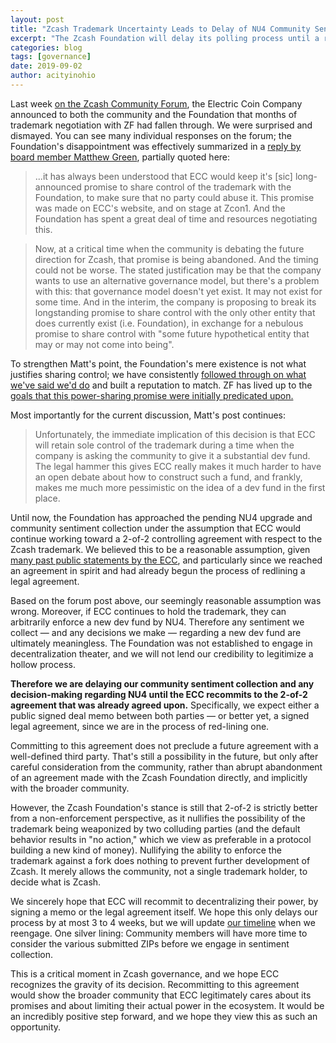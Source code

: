 ```yaml
---
layout: post
title: "Zcash Trademark Uncertainty Leads to Delay of NU4 Community Sentiment Collection"
excerpt: "The Zcash Foundation will delay its polling process until a revived 2-of-2 agreement with the ECC can be reached."
categories: blog
tags: [governance]
date: 2019-09-02
author: acityinohio
---
```


Last week [on the Zcash Community Forum](https://forum.zcashcommunity.com/t/note-about-trademark-strategy/34807), the Electric Coin Company announced to both the community and the Foundation that months of trademark negotiation with ZF had fallen through. We were surprised and dismayed. You can see many individual responses on the forum; the Foundation's disappointment was effectively summarized in a [reply by board member Matthew Green](https://forum.zcashcommunity.com/t/note-about-trademark-strategy/34807/2), partially quoted here:

> ...it has always been understood that ECC would keep it's [sic] long-announced promise to share control of the trademark with the Foundation, to make sure that no party could abuse it. This promise was made on ECC's website, and on stage at Zcon1. And the Foundation has spent a great deal of time and resources negotiating this.

> Now, at a critical time when the community is debating the future direction for Zcash, that promise is being abandoned. And the timing could not be worse. The stated justification may be that the company wants to use an alternative governance model, but there's a problem with this: that governance model doesn't yet exist. It may not exist for some time. And in the interim, the company is proposing to break its longstanding promise to share control with the only other entity that does currently exist (i.e. Foundation), in exchange for a nebulous promise to share control with "some future hypothetical entity that may or may not come into being".

To strengthen Matt's point, the Foundation's mere existence is not what justifies sharing control; we have consistently [followed through on what we've said we'd do](https://www.zfnd.org/blog/foundation-in-2019/) and built a reputation to match. ZF has lived up to the [goals that this power-sharing promise were initially predicated upon.](https://www.zfnd.org/blog/hello-world/)

Most importantly for the current discussion, Matt's post continues:

> Unfortunately, the immediate implication of this decision is that ECC will retain sole control of the trademark during a time when the company is asking the community to give it a substantial dev fund. The legal hammer this gives ECC really makes it much harder to have an open debate about how to construct such a fund, and frankly, makes me much more pessimistic on the idea of a dev fund in the first place.

Until now, the Foundation has approached the pending NU4 upgrade and community sentiment collection under the assumption that ECC would continue working toward a 2-of-2 controlling agreement with respect to the Zcash trademark. We believed this to be a reasonable assumption, given [many past public statements by the ECC](https://www.youtube.com/watch?v=LrcA4vh_uxM&feature=youtu.be&t=858), and particularly since we reached an agreement in spirit and had already begun the process of redlining a legal agreement.

Based on the forum post above, our seemingly reasonable assumption was wrong. Moreover, if ECC continues to hold the trademark, they can arbitrarily enforce a new dev fund by NU4. Therefore any sentiment we collect — and any decisions we make — regarding a new dev fund are ultimately meaningless. The Foundation was not established to engage in decentralization theater, and we will not lend our credibility to legitimize a hollow process.

**Therefore we are delaying our community sentiment collection and any decision-making regarding NU4 until the ECC recommits to the 2-of-2 agreement that was already agreed upon.** Specifically, we expect either a public signed deal memo between both parties — or better yet, a signed legal agreement, since we are in the process of red-lining one.

Committing to this agreement does not preclude a future agreement with a well-defined third party. That's still a possibility in the future, but only after careful consideration from the community, rather than abrupt abandonment of an agreement made with the Zcash Foundation directly, and implicitly with the broader community.

However, the Zcash Foundation's stance is still that 2-of-2 is strictly better from a non-enforcement perspective, as it nullifies the possibility of the trademark being weaponized by two colluding parties (and the default behavior results in "no action," which we view as preferable in a protocol building a new kind of money). Nullifying the ability to enforce the trademark against a fork does nothing to prevent further development of Zcash. It merely allows the community, not a single trademark holder, to decide what is Zcash.

We sincerely hope that ECC will recommit to decentralizing their power, by signing a memo or the legal agreement itself. We hope this only delays our process by at most 3 to 4 weeks, but we will update [our timeline](https://www.zfnd.org/blog/dev-fund-guidance-and-timeline/#final-decision) when we reengage. One silver lining: Community members will have more time to consider the various submitted ZIPs before we engage in sentiment collection.

This is a critical moment in Zcash governance, and we hope ECC recognizes the gravity of its decision. Recommitting to this agreement would show the broader community that ECC legitimately cares about its promises and about limiting their actual power in the ecosystem. It would be an incredibly positive step forward, and we hope they view this as such an opportunity.
